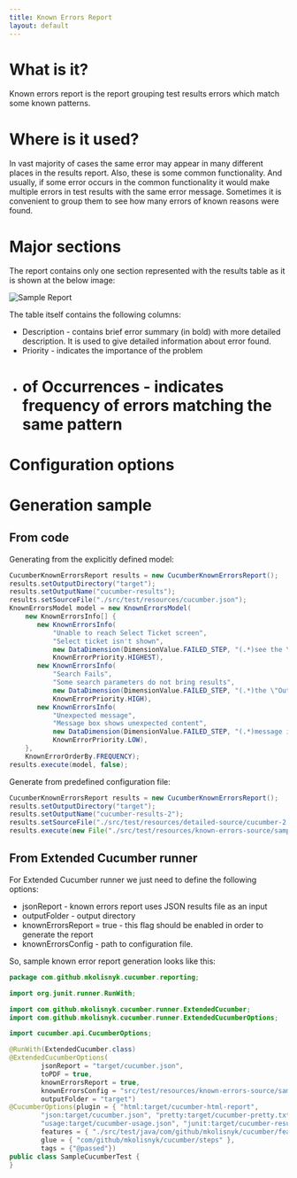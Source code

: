 ```yaml
---
title: Known Errors Report
layout: default
---
```


# What is it?

Known errors report is the report grouping test results errors which match some known patterns.

# Where is it used?

In vast majority of cases the same error may appear in many different places in the results report. Also, these is some common functionality. And usually, if some error occurs in the common functionality it would make multiple errors in test results with the same error message. Sometimes it is convenient to group them to see how many errors of known reasons were found.

# Major sections

The report contains only one section represented with the results table as it is shown at the below image:

![Sample Report](/cucumber-reports/images/known-errors/sample-report.png)

The table itself contains the following columns:

* Description - contains brief error summary (in bold) with more detailed description. It is used to give detailed information about error found.
* Priority - indicates the importance of the problem
* # of Occurrences - indicates frequency of errors matching the same pattern

# Configuration options

# Generation sample

## From code

Generating from the explicitly defined model:

```java
CucumberKnownErrorsReport results = new CucumberKnownErrorsReport();
results.setOutputDirectory("target");
results.setOutputName("cucumber-results");
results.setSourceFile("./src/test/resources/cucumber.json");
KnownErrorsModel model = new KnownErrorsModel(
    new KnownErrorsInfo[] {
       new KnownErrorsInfo(
           "Unable to reach Select Ticket screen",
           "Select ticket isn't shown",
           new DataDimension(DimensionValue.FAILED_STEP, "(.*)see the \"Select Ticket\" screen"),
           KnownErrorPriority.HIGHEST),
       new KnownErrorsInfo(
           "Search Fails",
           "Some search parameters do not bring results",
           new DataDimension(DimensionValue.FAILED_STEP, "(.*)the \"Out Search Results\" screen"),
           KnownErrorPriority.HIGH),
       new KnownErrorsInfo(
           "Unexpected message",
           "Message box shows unexpected content",
           new DataDimension(DimensionValue.FAILED_STEP, "(.*)message is shown"),
           KnownErrorPriority.LOW),
    },
    KnownErrorOrderBy.FREQUENCY);
results.execute(model, false);
```

Generate from predefined configuration file:

```java
CucumberKnownErrorsReport results = new CucumberKnownErrorsReport();
results.setOutputDirectory("target");
results.setOutputName("cucumber-results-2");
results.setSourceFile("./src/test/resources/detailed-source/cucumber-2.json");
results.execute(new File("./src/test/resources/known-errors-source/sample_model.json"), false);
```

## From Extended Cucumber runner

For Extended Cucumber runner we just need to define the following options:

* jsonReport - known errors report uses JSON results file as an input
* outputFolder - output directory
* knownErrorsReport = true - this flag should be enabled in order to generate the report
* knownErrorsConfig - path to configuration file. 

So, sample known error report generation looks like this:

```java
package com.github.mkolisnyk.cucumber.reporting;

import org.junit.runner.RunWith;

import com.github.mkolisnyk.cucumber.runner.ExtendedCucumber;
import com.github.mkolisnyk.cucumber.runner.ExtendedCucumberOptions;

import cucumber.api.CucumberOptions;

@RunWith(ExtendedCucumber.class)
@ExtendedCucumberOptions(
		jsonReport = "target/cucumber.json",
        toPDF = true,
        knownErrorsReport = true,
        knownErrorsConfig = "src/test/resources/known-errors-source/sample_model.json",
        outputFolder = "target")
@CucumberOptions(plugin = { "html:target/cucumber-html-report",
        "json:target/cucumber.json", "pretty:target/cucumber-pretty.txt",
        "usage:target/cucumber-usage.json", "junit:target/cucumber-results.xml" },
        features = { "./src/test/java/com/github/mkolisnyk/cucumber/features" },
        glue = { "com/github/mkolisnyk/cucumber/steps" },
        tags = {"@passed"})
public class SampleCucumberTest {
}
```